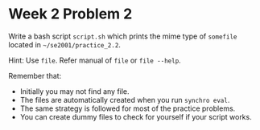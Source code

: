 # Week 2 Problem 2

Write a bash script ` script.sh ` which prints the mime type of ` somefile ` located in ` ~/se2001/practice_2.2 `.

Hint: Use ` file `. Refer manual of ` file ` or ` file --help `.

Remember that:
- Initially you may not find any file.
- The files are automatically created when you run ` synchro eval `.
- The same strategy is followed for most of the practice problems.
- You can create dummy files to check for yourself if your script works.